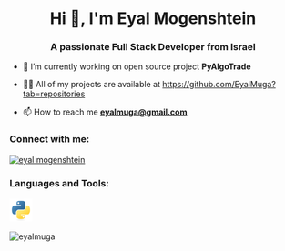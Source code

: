 <h1 align="center">Hi 👋, I'm Eyal Mogenshtein</h1>
<h3 align="center">A passionate Full Stack Developer from Israel</h3>

- 🌱 I’m currently working on open source project **PyAlgoTrade**

- 👨‍💻 All of my projects are available at https://github.com/EyalMuga?tab=repositories

- 📫 How to reach me **eyalmuga@gmail.com**

<h3 align="left">Connect with me:</h3>
<p align="left">
<a href="https://www.linkedin.com/in/eyal-mogenshtein-578308256" target="blank"><img align="center" src="https://raw.githubusercontent.com/rahuldkjain/github-profile-readme-generator/master/src/images/icons/Social/linked-in-alt.svg" alt="eyal mogenshtein" height="30" width="40" /></a>
</p>

<h3 align="left">Languages and Tools:</h3>
<p align="left"> <a href="https://www.python.org" target="_blank" rel="noreferrer"> <img src="https://raw.githubusercontent.com/devicons/devicon/master/icons/python/python-original.svg" alt="python" width="40" height="40"/> </a> </p>

<p><img align="center" src="https://github-readme-stats.vercel.app/api/top-langs?username=eyalmuga&show_icons=true&locale=en&layout=compact" alt="eyalmuga" /></p>
